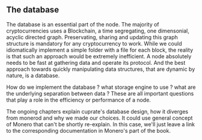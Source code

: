 ## The database

The database is an essential part of the node. The majority of cryptocurrencies uses a Blockchain, a time segregating, one dimensonial, acyclic directed graph. Preservating, sharing and updating this graph structure is mandatory for any cryptocurrency to work.
While we could idiomatically implement a simple folder with a file for each block, the reality is that such an approach would be extremely inefficient. A node absolutely needs to be fast at gathering data and operate its protocol. And the best approach towards quickly manipulating data structures, that are dynamic by nature, is a database.

How do we implement the database ? what storage engine to use ? what are the underlying separation between data ?
These are all important questions that play a role in the efficiency or performance of a node.

The ongoing chapters explain cuprate's database design, how it diverges from monerod and why we made our choices. It could use general concept of Monero that can't be shortly re-explain. In this case, we'll just leave a link to the corresponding documentation in Monero's part of the book.